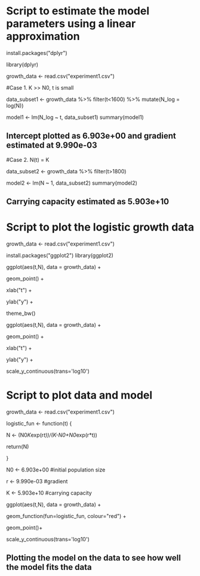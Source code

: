 # Script to estimate the model parameters using a linear approximation

install.packages("dplyr")

library(dplyr)

growth_data <- read.csv("experiment1.csv")

#Case 1. K >> N0, t is small

data_subset1 <- growth_data %>% filter(t<1600) %>% mutate(N_log = log(N))

model1 <- lm(N_log ~ t, data_subset1)
summary(model1)

## Intercept plotted as 6.903e+00 and gradient estimated at 9.990e-03

#Case 2. N(t) = K

data_subset2 <- growth_data %>% filter(t>1800)

model2 <- lm(N ~ 1, data_subset2)
summary(model2)

## Carrying capacity estimated as 5.903e+10

# Script to plot the logistic growth data

growth_data <- read.csv("experiment1.csv")

install.packages("ggplot2")
library(ggplot2)

ggplot(aes(t,N), data = growth_data) +
  
  geom_point() +
  
  xlab("t") +
  
  ylab("y") +
  
  theme_bw()

ggplot(aes(t,N), data = growth_data) +
  
  geom_point() +
  
  xlab("t") +
  
  ylab("y") +
  
  scale_y_continuous(trans='log10')

  # Script to plot data and model

growth_data <- read.csv("experiment1.csv")

logistic_fun <- function(t) {
  
  N <- (N0*K*exp(r*t))/(K-N0+N0*exp(r*t))
  
  return(N)
  
}

N0 <- 6.903e+00 #initial population size
  
r <- 9.990e-03 #gradient
  
K <- 5.903e+10 #carrying capacity

ggplot(aes(t,N), data = growth_data) +
  
  geom_function(fun=logistic_fun, colour="red") +
  
  geom_point()+

  scale_y_continuous(trans='log10')

## Plotting the model on the data to see how well the model fits the data
